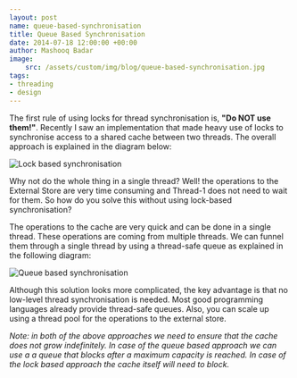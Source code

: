 ```yaml
---
layout: post
name: queue-based-synchronisation
title: Queue Based Synchronisation
date: 2014-07-18 12:00:00 +00:00
author: Mashooq Badar
image:
    src: /assets/custom/img/blog/queue-based-synchronisation.jpg
tags:
- threading
- design
---
```


The first rule of using locks for thread synchronisation is, **"Do NOT use them!"**. Recently I saw an implementation that made heavy use of locks to synchronise access to a shared cache between two threads. The overall approach is explained in the diagram below:

![Lock based synchronisation]({{site.baseurl}}/assets/custom/img/blog/lock-based-synchronisation.jpg)

Why not do the whole thing in a single thread? Well! the operations to the External Store are very time consuming and Thread-1 does not need to wait for them. So how do you solve this without using lock-based synchronisation?

The operations to the cache are very quick and can be done in a single thread. These operations are coming from multiple threads. We can funnel them through a single thread by using a thread-safe queue as explained in the following diagram:

![Queue based synchronisation]({{site.baseurl}}/assets/custom/img/blog/queue-based-synchronisation.jpg)

Although this solution looks more complicated, the key advantage is that no low-level thread synchronisation is needed. Most good programming languages already provide thread-safe queues. Also, you can scale up using a thread pool for the operations to the external store. 

*Note: in both of the above approaches we need to ensure that the cache does not grow indefinitely. In case of the queue based approach we can use a a queue that blocks after a maximum capacity is reached. In case of the lock based approach the cache itself will need to block.*
